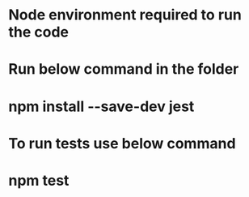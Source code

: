 # Node environment required to run the code
# Run below command in the folder 
# npm install --save-dev jest
# To run tests use below command
# npm test
